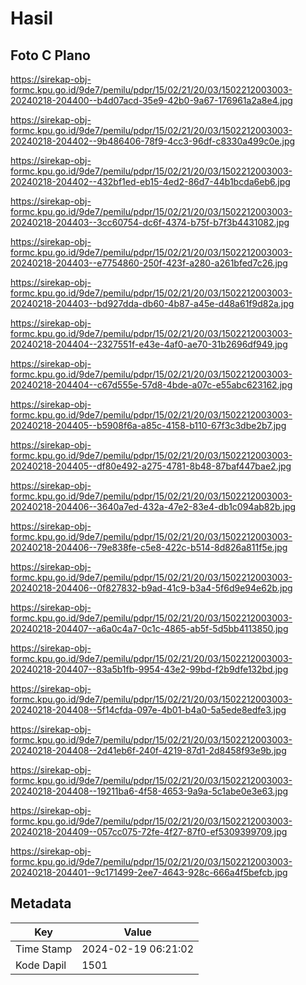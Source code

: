 # Hasil

## Foto C Plano

https://sirekap-obj-formc.kpu.go.id/9de7/pemilu/pdpr/15/02/21/20/03/1502212003003-20240218-204400--b4d07acd-35e9-42b0-9a67-176961a2a8e4.jpg

https://sirekap-obj-formc.kpu.go.id/9de7/pemilu/pdpr/15/02/21/20/03/1502212003003-20240218-204402--9b486406-78f9-4cc3-96df-c8330a499c0e.jpg

https://sirekap-obj-formc.kpu.go.id/9de7/pemilu/pdpr/15/02/21/20/03/1502212003003-20240218-204402--432bf1ed-eb15-4ed2-86d7-44b1bcda6eb6.jpg

https://sirekap-obj-formc.kpu.go.id/9de7/pemilu/pdpr/15/02/21/20/03/1502212003003-20240218-204403--3cc60754-dc6f-4374-b75f-b7f3b4431082.jpg

https://sirekap-obj-formc.kpu.go.id/9de7/pemilu/pdpr/15/02/21/20/03/1502212003003-20240218-204403--e7754860-250f-423f-a280-a261bfed7c26.jpg

https://sirekap-obj-formc.kpu.go.id/9de7/pemilu/pdpr/15/02/21/20/03/1502212003003-20240218-204403--bd927dda-db60-4b87-a45e-d48a61f9d82a.jpg

https://sirekap-obj-formc.kpu.go.id/9de7/pemilu/pdpr/15/02/21/20/03/1502212003003-20240218-204404--2327551f-e43e-4af0-ae70-31b2696df949.jpg

https://sirekap-obj-formc.kpu.go.id/9de7/pemilu/pdpr/15/02/21/20/03/1502212003003-20240218-204404--c67d555e-57d8-4bde-a07c-e55abc623162.jpg

https://sirekap-obj-formc.kpu.go.id/9de7/pemilu/pdpr/15/02/21/20/03/1502212003003-20240218-204405--b5908f6a-a85c-4158-b110-67f3c3dbe2b7.jpg

https://sirekap-obj-formc.kpu.go.id/9de7/pemilu/pdpr/15/02/21/20/03/1502212003003-20240218-204405--df80e492-a275-4781-8b48-87baf447bae2.jpg

https://sirekap-obj-formc.kpu.go.id/9de7/pemilu/pdpr/15/02/21/20/03/1502212003003-20240218-204406--3640a7ed-432a-47e2-83e4-db1c094ab82b.jpg

https://sirekap-obj-formc.kpu.go.id/9de7/pemilu/pdpr/15/02/21/20/03/1502212003003-20240218-204406--79e838fe-c5e8-422c-b514-8d826a811f5e.jpg

https://sirekap-obj-formc.kpu.go.id/9de7/pemilu/pdpr/15/02/21/20/03/1502212003003-20240218-204406--0f827832-b9ad-41c9-b3a4-5f6d9e94e62b.jpg

https://sirekap-obj-formc.kpu.go.id/9de7/pemilu/pdpr/15/02/21/20/03/1502212003003-20240218-204407--a6a0c4a7-0c1c-4865-ab5f-5d5bb4113850.jpg

https://sirekap-obj-formc.kpu.go.id/9de7/pemilu/pdpr/15/02/21/20/03/1502212003003-20240218-204407--83a5b1fb-9954-43e2-99bd-f2b9dfe132bd.jpg

https://sirekap-obj-formc.kpu.go.id/9de7/pemilu/pdpr/15/02/21/20/03/1502212003003-20240218-204408--5f14cfda-097e-4b01-b4a0-5a5ede8edfe3.jpg

https://sirekap-obj-formc.kpu.go.id/9de7/pemilu/pdpr/15/02/21/20/03/1502212003003-20240218-204408--2d41eb6f-240f-4219-87d1-2d8458f93e9b.jpg

https://sirekap-obj-formc.kpu.go.id/9de7/pemilu/pdpr/15/02/21/20/03/1502212003003-20240218-204408--19211ba6-4f58-4653-9a9a-5c1abe0e3e63.jpg

https://sirekap-obj-formc.kpu.go.id/9de7/pemilu/pdpr/15/02/21/20/03/1502212003003-20240218-204409--057cc075-72fe-4f27-87f0-ef5309399709.jpg

https://sirekap-obj-formc.kpu.go.id/9de7/pemilu/pdpr/15/02/21/20/03/1502212003003-20240218-204401--9c171499-2ee7-4643-928c-666a4f5befcb.jpg


## Metadata

| Key        | Value               |
| ---------- | ------------------- |
| Time Stamp | 2024-02-19 06:21:02 |
| Kode Dapil | 1501                |



